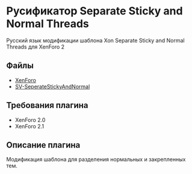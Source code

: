# Русификатор Separate Sticky and Normal Threads
Русский язык модификации шаблона Xon Separate Sticky and Normal Threads для XenForo 2

## Файлы
* [XenForo](https://xenforo.com/)
* [SV-SeperateStickyAndNormal](https://xenforo.com/community/resources/separate-sticky-and-normal-threads-xf-2-x-by-xon.5886/)

## Требования плагина
* XenForo 2.0
* XenForo 2.1

## Описание плагина
Модификация шаблона для разделения нормальных и закрепленных тем.